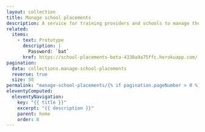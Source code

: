 ```yaml
---
layout: collection
title: Manage school placements
description: A service for training providers and schools to manage their mentors and placements
related:
  items:
    - text: Prototype
      description: |
        Password: `bat`
      href: https://school-placements-beta-4330a9a75ffc.herokuapp.com/
pagination:
  data: collections.manage-school-placements
  reverse: true
  size: 50
permalink: "manage-school-placements/{% if pagination.pageNumber > 0 %}page/{{ pagination.pageNumber + 1 }}{% endif %}/"
eleventyComputed:
  eleventyNavigation:
    key: "{{ title }}"
    excerpt: "{{ description }}"
    parent: home
    order: 8
---
```

